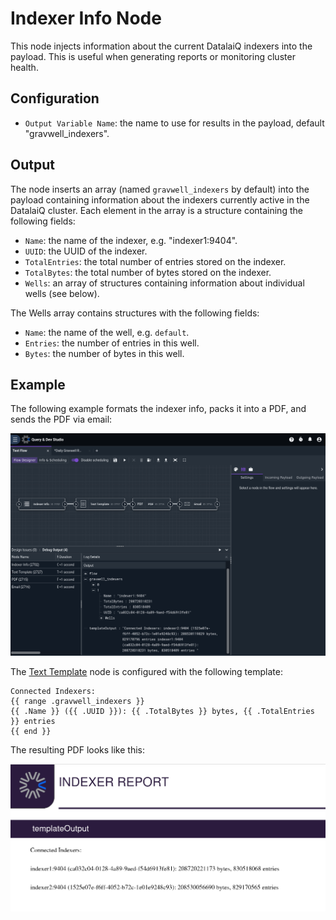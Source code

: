 # Indexer Info Node

This node injects information about the current DatalaiQ indexers into the payload. This is useful when generating reports or monitoring cluster health.

## Configuration

* `Output Variable Name`: the name to use for results in the payload, default "gravwell_indexers".

## Output

The node inserts an array (named `gravwell_indexers` by default) into the payload containing information about the indexers currently active in the DatalaiQ cluster. Each element in the array is a structure containing the following fields:

* `Name`: the name of the indexer, e.g. "indexer1:9404".
* `UUID`: the UUID of the indexer.
* `TotalEntries`: the total number of entries stored on the indexer.
* `TotalBytes`: the total number of bytes stored on the indexer.
* `Wells`: an array of structures containing information about individual wells (see below).

The Wells array contains structures with the following fields:

* `Name`: the name of the well, e.g. `default`.
* `Entries`: the number of entries in this well.
* `Bytes`: the number of bytes in this well.

## Example

The following example formats the indexer info, packs it into a PDF, and sends the PDF via email:

![](indexerinfo-example.png)

The [Text Template](template) node is configured with the following template:

```
Connected Indexers:
{{ range .gravwell_indexers }}
{{ .Name }} ({{ .UUID }}): {{ .TotalBytes }} bytes, {{ .TotalEntries }} entries
{{ end }}
```

The resulting PDF looks like this:

![](indexerinfo-report.png)
